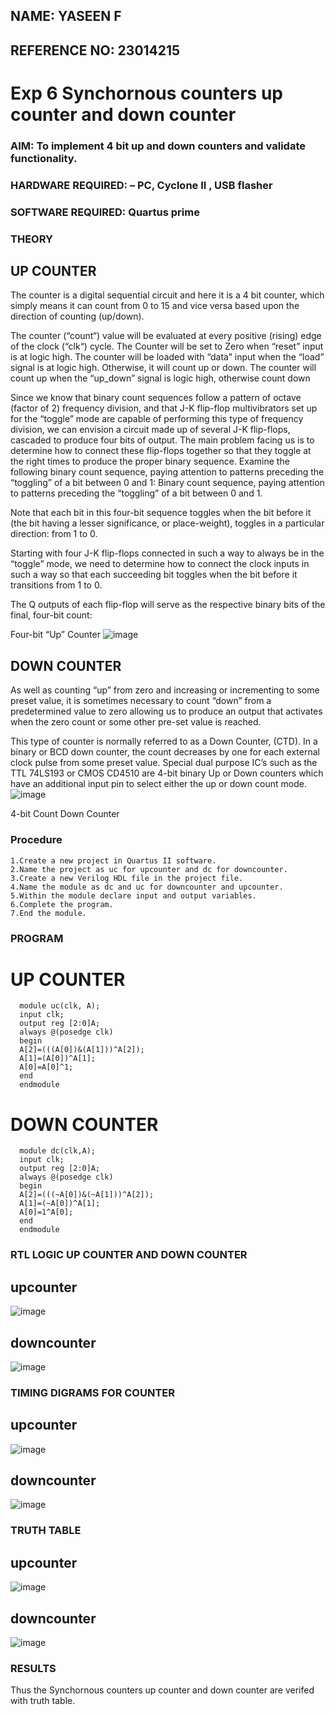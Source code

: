 ## NAME: YASEEN F
## REFERENCE NO: 23014215
# Exp 6 Synchornous counters  up counter and down counter 
### AIM: To implement 4 bit up and down counters and validate  functionality.
### HARDWARE REQUIRED:  – PC, Cyclone II , USB flasher
### SOFTWARE REQUIRED:   Quartus prime
### THEORY 

## UP COUNTER 
The counter is a digital sequential circuit and here it is a 4 bit counter, which simply means it can count from 0 to 15 and vice versa based upon the direction of counting (up/down). 

The counter (“count“) value will be evaluated at every positive (rising) edge of the clock (“clk“) cycle.
The Counter will be set to Zero when “reset” input is at logic high.
The counter will be loaded with “data” input when the “load” signal is at logic high. Otherwise, it will count up or down.
The counter will count up when the “up_down” signal is logic high, otherwise count down

Since we know that binary count sequences follow a pattern of octave (factor of 2) frequency division, and that J-K flip-flop multivibrators set up for the “toggle” mode are capable of performing this type of frequency division, we can envision a circuit made up of several J-K flip-flops, cascaded to produce four bits of output.
The main problem facing us is to determine how to connect these flip-flops together so that they toggle at the right times to produce the proper binary sequence.
Examine the following binary count sequence, paying attention to patterns preceding the “toggling” of a bit between 0 and 1:
Binary count sequence, paying attention to patterns preceding the “toggling” of a bit between 0 and 1.

Note that each bit in this four-bit sequence toggles when the bit before it (the bit having a lesser significance, or place-weight), toggles in a particular direction: from 1 to 0.



 
 

Starting with four J-K flip-flops connected in such a way to always be in the “toggle” mode, we need to determine how to connect the clock inputs in such a way so that each succeeding bit toggles when the bit before it transitions from 1 to 0.

The Q outputs of each flip-flop will serve as the respective binary bits of the final, four-bit count:

 
 

Four-bit “Up” Counter
![image](https://user-images.githubusercontent.com/36288975/169644758-b2f4339d-9532-40c5-af40-8f4f8c942e2c.png)



## DOWN COUNTER 

As well as counting “up” from zero and increasing or incrementing to some preset value, it is sometimes necessary to count “down” from a predetermined value to zero allowing us to produce an output that activates when the zero count or some other pre-set value is reached.

This type of counter is normally referred to as a Down Counter, (CTD). In a binary or BCD down counter, the count decreases by one for each external clock pulse from some preset value. Special dual purpose IC’s such as the TTL 74LS193 or CMOS CD4510 are 4-bit binary Up or Down counters which have an additional input pin to select either the up or down count mode.
![image](https://user-images.githubusercontent.com/36288975/169644844-1a14e123-7228-4ed8-81a9-eb937dff4ac8.png)


4-bit Count Down Counter
### Procedure
```
1.Create a new project in Quartus II software.
2.Name the project as uc for upcounter and dc for downcounter.
3.Create a new Verilog HDL file in the project file.
4.Name the module as dc and uc for downcounter and upcounter.
5.Within the module declare input and output variables.
6.Complete the program.
7.End the module.
```



### PROGRAM
# UP COUNTER
```
  module uc(clk, A);
  input clk;
  output reg [2:0]A;
  always @(posedge clk)
  begin
  A[2]=(((A[0])&(A[1]))^A[2]);
  A[1]=(A[0])^A[1];
  A[0]=A[0]^1;
  end
  endmodule
```
# DOWN COUNTER
```
  module dc(clk,A);
  input clk;
  output reg [2:0]A;
  always @(posedge clk)
  begin
  A[2]=(((~A[0])&(~A[1]))^A[2]);
  A[1]=(~A[0])^A[1];
  A[0]=1^A[0];
  end
  endmodule
```



### RTL LOGIC UP COUNTER AND DOWN COUNTER  

## upcounter
![image](https://github.com/YASEEN23014215/Exp-7-Synchornous-counters-/assets/149365441/6d606b0c-2f2b-4eea-8869-c89a4f1f9fc3)

## downcounter
![image](https://github.com/YASEEN23014215/Exp-7-Synchornous-counters-/assets/149365441/af2d3b3f-ddcb-428a-b26b-0a1048f36c65)



### TIMING DIGRAMS FOR COUNTER  
## upcounter
![image](https://github.com/YASEEN23014215/Exp-7-Synchornous-counters-/assets/149365441/986d17b0-c705-4aea-bbdb-90fa9a091707)

## downcounter
![image](https://github.com/YASEEN23014215/Exp-7-Synchornous-counters-/assets/149365441/b3fd538e-f15c-4cae-872a-1a9e753a6554)


### TRUTH TABLE 
## upcounter
![image](https://github.com/YASEEN23014215/Exp-7-Synchornous-counters-/assets/149365441/55f4f16f-0a3c-4caf-b6a0-64ae8dbc7cea)

## downcounter
![image](https://github.com/YASEEN23014215/Exp-7-Synchornous-counters-/assets/149365441/075a362d-85f4-47a6-86fe-622e06fa9d71)


### RESULTS 
Thus the Synchornous counters  up counter and down counter are verifed with truth table.
